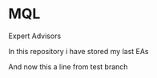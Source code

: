 # MQL
Expert Advisors

In this repository i have stored my last EAs

And now this a line from test branch
